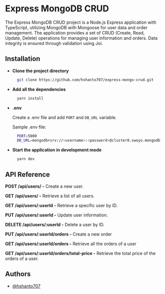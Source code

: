
# Express MongoDB CRUD

The Express MongoDB CRUD project is a Node.js Express application with TypeScript, utilizing MongoDB with Mongoose for user data and order management. The application provides a set of CRUD (Create, Read, Update, Delete) operations for managing user information and orders. Data integrity is ensured through validation using Joi.


## Installation

- **Clone the project directory**

  ```bash
    git clone https://github.com/hshanto707/express-mongo-crud.git
  ```

- **Add all the dependencies**

  ```bash
    yarn install
  ```

- **.env**

  Create a .env file and add `PORT` and `DB_URL` variable.

  Sample .env file:

  ```bash
    PORT=5000
    DB_URL=mongodb+srv://<username>:<password>@cluster0.swoyo.mongodb.net/express-mongo-crud?retryWrites=true&w=majority
  ```

- **Start the application in development mode**

  ```bash
    yarn dev
  ```
## API Reference

**POST /api/users/ -** Create a new user.

  **GET /api/users/ -** Retrieve a list of all users.
  
  **GET /api/users/:userId -** Retrieve a specific user by ID.
  
  **PUT /api/users/:userId -** Update user information.
  
  **DELETE /api/users/:userId -** Delete a user by ID.

  **PUT /api/users/:userId/orders -** Create a new order

  **GET /api/users/:userId/orders -** Retrieve all the orders of a user

  **GET /api/users/:userId/orders/total-price -** Retrieve the total price of the orders of a user.


## Authors

- [@hshanto707](https://www.github.com/hshanto707)

